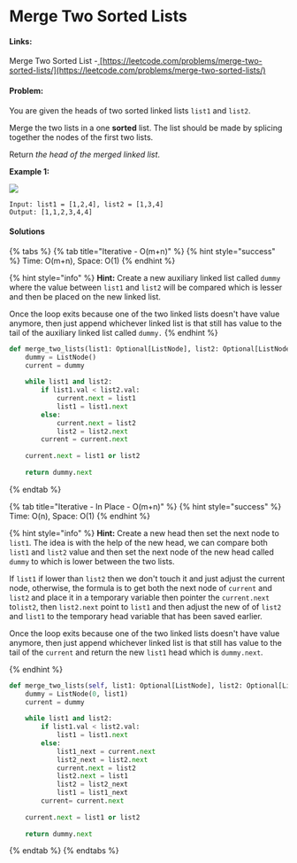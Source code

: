 # Merge Two Sorted Lists

#### Links:

Merge Two Sorted List -[ ](https://leetcode.com/problems/maximum-subarray/)[https://leetcode.com/problems/merge-two-sorted-lists/](https://leetcode.com/problems/merge-two-sorted-lists/)

#### Problem:

You are given the heads of two sorted linked lists `list1` and `list2`.

Merge the two lists in a one **sorted** list. The list should be made by splicing together the nodes of the first two lists.

Return _the head of the merged linked list_.

**Example 1:**

![](https://assets.leetcode.com/uploads/2020/10/03/merge\_ex1.jpg)

```
Input: list1 = [1,2,4], list2 = [1,3,4]
Output: [1,1,2,3,4,4]
```

#### Solutions

{% tabs %}
{% tab title="Iterative - O(m+n)" %}
{% hint style="success" %}
Time: O(m+n), Space: O(1)
{% endhint %}

{% hint style="info" %}
**Hint:** Create a new auxiliary linked list called `dummy` where the value between `list1` and `list2` will be compared which is lesser and then be placed on the new linked list.

Once the loop exits because one of the two linked lists doesn't have value anymore, then just append whichever linked list is that still has value to the tail of the auxiliary linked list called `dummy.`
{% endhint %}

```python
def merge_two_lists(list1: Optional[ListNode], list2: Optional[ListNode]) -> Optional[ListNode]:
    dummy = ListNode()
    current = dummy
    
    while list1 and list2:
        if list1.val < list2.val:
            current.next = list1
            list1 = list1.next
        else:
            current.next = list2
            list2 = list2.next
        current = current.next
    
    current.next = list1 or list2
        
    return dummy.next
```
{% endtab %}

{% tab title="Iterative - In Place - O(m+n)" %}
{% hint style="success" %}
Time: O(n), Space: O(1)
{% endhint %}

{% hint style="info" %}
**Hint:** Create a new head then set the next node to `list1`. The idea is with the help of the new head, we can compare both `list1` and `list2` value and then set the next node of the new head called `dummy` to which is lower between the two lists.

If `list1` if lower than `list2` then we don't touch it and just adjust the current node, otherwise, the formula is to get both the next node of `current` and `list2` and place it in a temporary variable then pointer the `current.next` to`list2`, then `list2.next` point to `list1` and then adjust the new of of `list2` and `list1` to the temporary head variable that has been saved earlier.

Once the loop exits because one of the two linked lists doesn't have value anymore, then just append whichever linked list is that still has value to the tail of the `current` and return the new `list1` head which is `dummy.next`.


{% endhint %}

```python
def merge_two_lists(self, list1: Optional[ListNode], list2: Optional[ListNode]) -> Optional[ListNode]:
    dummy = ListNode(0, list1)
    current = dummy
    
    while list1 and list2:
        if list1.val < list2.val:
            list1 = list1.next
        else:
            list1_next = current.next
            list2_next = list2.next
            current.next = list2
            list2.next = list1
            list2 = list2_next
            list1 = list1_next
        current= current.next
    
    current.next = list1 or list2
        
    return dummy.next
```
{% endtab %}
{% endtabs %}

